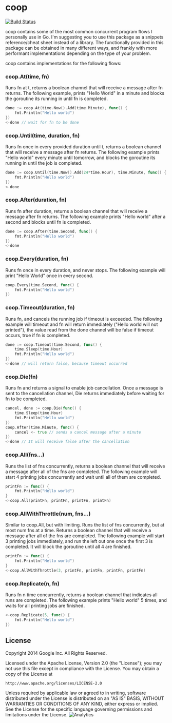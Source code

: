 # coop

[![Build Status](https://travis-ci.org/rakyll/coop.png?branch=master)](https://travis-ci.org/rakyll/coop)

coop contains some of the most common concurrent program flows I personally use in Go. I'm suggesting you to use this package as a snippets reference/cheat sheet instead of a library. The functionally provided in this package can be obtained in many different ways, and frankly with more performant implementations depending on the type of your problem.

coop contains implementations for the following flows:

### coop.At(time, fn)

Runs fn at t, returns a boolean channel that will receive a message after fn returns. The following example, prints "Hello World" in a minute and blocks the goroutine its running in until fn is completed.

~~~ go
done := coop.At(time.Now().Add(time.Minute), func() {
    fmt.Println("Hello world")
})
<-done // wait for fn to be done
~~~

### coop.Until(time, duration, fn)

Runs fn once in every provided duration until t, returns a boolean channel that will receive a message after fn returns. The following example prints "Hello world" every minute until tomorrow, and blocks the goroutine its running in until the job is completed.

~~~ go
done := coop.Until(time.Now().Add(24*time.Hour), time.Minute, func() {
    fmt.Println("Hello world")
})
<-done
~~~

### coop.After(duration, fn)

Runs fn after duration, returns a boolean channel that will receive a message after fn returns. The following example prints "Hello world" after a second and blocks until fn is completed.

~~~ go
done := coop.After(time.Second, func() {
    fmt.Println("Hello world")
})
<-done
~~~

### coop.Every(duration, fn)

Runs fn once in every duration, and never stops. The following example will print "Hello World" once in every second.

~~~ go
coop.Every(time.Second, func() {
    fmt.Println("Hello world")
})
~~~

### coop.Timeout(duration, fn)
Runs fn, and cancels the running job if timeout is exceeded. The following example will timeout and fn will return immediately ("Hello world will not printed"), the value read from the done channel will be false if timeout occurs, true if fn is completed.

~~~ go
done := coop.Timeout(time.Second, func() {
    time.Sleep(time.Hour)
    fmt.Println("Hello world")
})
<-done // will return false, because timeout occurred
~~~

### coop.Die(fn)
Runs fn and returns a signal to enable job cancellation. Once a message is sent to the cancellation channel, Die returns immediately before waiting for fn to be completed.

~~~ go
cancel, done := coop.Die(func() {
    time.Sleep(time.Hour)
    fmt.Println("Hello world")
})
coop.After(time.Minute, func() {
    cancel <- true // sends a cancel message after a minute
})
<-done // It will receive false after the cancellation
~~~

### coop.All(fns...)
Runs the list of fns concurrently, returns a boolean channel that will receive a message after all of the fns are completed. The following example will start 4 printing jobs concurrently and wait until all of them are completed.

~~~ go
printFn := func() {
    fmt.Println("Hello world")
}
<-coop.All(printFn, printFn, printFn, printFn)
~~~

### coop.AllWithThrottle(num, fns...)
Similar to coop.All, but with limiting. Runs the list of fns concurrently, but at most num fns at a time. Returns a boolean channel that will receive a message after all of the fns are completed. The following example will start 3 printing jobs immediately, and run the left out one once the first 3 is completed. It will block the goroutine until all 4 are finished.

~~~ go
printFn := func() {
    fmt.Println("Hello world")
}
<-coop.AllWithThrottle(3, printFn, printFn, printFn, printFn)
~~~

### coop.Replicate(n, fn)

Runs fn n time concurrently, returns a boolean channel that indicates all runs are completed. The following example prints "Hello world" 5 times, and waits for all printing jobs are finished.

~~~ go
<-coop.Replicate(5, func() {
    fmt.Println("Hello world")
})
~~~

## License

Copyright 2014 Google Inc. All Rights Reserved.

Licensed under the Apache License, Version 2.0 (the "License"); you may not use this file except in compliance with the License. You may obtain a copy of the License at

    http://www.apache.org/licenses/LICENSE-2.0

Unless required by applicable law or agreed to in writing, software distributed under the License is distributed on an "AS IS" BASIS, WITHOUT WARRANTIES OR CONDITIONS OF ANY KIND, either express or implied. See the License for the specific language governing permissions and limitations under the License. ![Analytics](https://ga-beacon.appspot.com/UA-46881978-1/coop?pixel)
